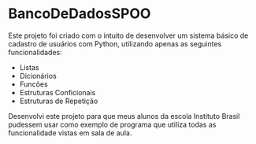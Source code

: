 # BancoDeDadosSPOO
Este projeto foi criado com o intuito de desenvolver um sistema básico de cadastro de usuários com Python, utilizando apenas as seguintes funcionalidades:
- Listas
- Dicionários
- Funcões
- Estruturas Conficionais 
- Estruturas de Repetição

Desenvolvi este projeto para que meus alunos da escola Instituto Brasil pudessem usar como exemplo de programa que utiliza todas as funcionalidade vistas em sala de aula.
